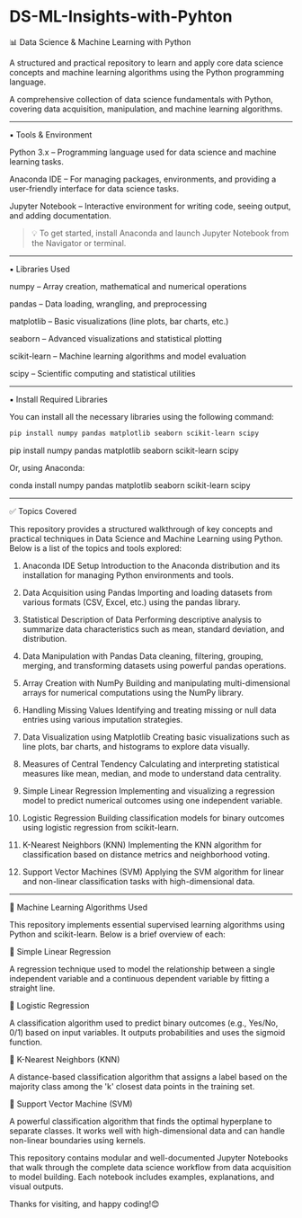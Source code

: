 # DS-ML-Insights-with-Pyhton


📊 Data Science & Machine Learning with Python

A structured and practical repository to learn and apply core data science concepts and machine learning algorithms using the Python programming language.

A comprehensive collection of data science fundamentals with Python, covering data acquisition, manipulation, and machine learning algorithms.


---

▪️ Tools & Environment

Python 3.x – Programming language used for data science and machine learning tasks.

Anaconda IDE – For managing packages, environments, and providing a user-friendly interface for data science tasks.

Jupyter Notebook – Interactive environment for writing code, seeing output, and adding documentation.


> 💡 To get started, install Anaconda and launch Jupyter Notebook from the Navigator or terminal.


---

▪️ Libraries Used

numpy – Array creation, mathematical and numerical operations

pandas – Data loading, wrangling, and preprocessing

matplotlib – Basic visualizations (line plots, bar charts, etc.)

seaborn – Advanced visualizations and statistical plotting

scikit-learn – Machine learning algorithms and model evaluation

scipy – Scientific computing and statistical utilities


---

▪️ Install Required Libraries

You can install all the necessary libraries using the following command:

```bash
pip install numpy pandas matplotlib seaborn scikit-learn scipy
```
pip install numpy pandas matplotlib seaborn scikit-learn scipy 

Or, using Anaconda:

conda install numpy pandas matplotlib seaborn scikit-learn scipy


---

✅ Topics Covered

This repository provides a structured walkthrough of key concepts and practical techniques in Data Science and Machine Learning using Python. Below is a list of the topics and tools explored:

1. Anaconda IDE Setup
Introduction to the Anaconda distribution and its installation for managing Python environments and tools.


2. Data Acquisition using Pandas
Importing and loading datasets from various formats (CSV, Excel, etc.) using the pandas library.


3. Statistical Description of Data
Performing descriptive analysis to summarize data characteristics such as mean, standard deviation, and distribution.


4. Data Manipulation with Pandas
Data cleaning, filtering, grouping, merging, and transforming datasets using powerful pandas operations.


5. Array Creation with NumPy
Building and manipulating multi-dimensional arrays for numerical computations using the NumPy library.


6. Handling Missing Values
Identifying and treating missing or null data entries using various imputation strategies.


7. Data Visualization using Matplotlib
Creating basic visualizations such as line plots, bar charts, and histograms to explore data visually.


8. Measures of Central Tendency
Calculating and interpreting statistical measures like mean, median, and mode to understand data centrality.


9. Simple Linear Regression
Implementing and visualizing a regression model to predict numerical outcomes using one independent variable.


10. Logistic Regression
Building classification models for binary outcomes using logistic regression from scikit-learn.


11. K-Nearest Neighbors (KNN)
Implementing the KNN algorithm for classification based on distance metrics and neighborhood voting.


12. Support Vector Machines (SVM)
Applying the SVM algorithm for linear and non-linear classification tasks with high-dimensional data.


---

🤖 Machine Learning Algorithms Used

This repository implements essential supervised learning algorithms using Python and scikit-learn. Below is a brief overview of each:

🔹 Simple Linear Regression

A regression technique used to model the relationship between a single independent variable and a continuous dependent variable by fitting a straight line.

🔹 Logistic Regression

A classification algorithm used to predict binary outcomes (e.g., Yes/No, 0/1) based on input variables. It outputs probabilities and uses the sigmoid function.

🔹 K-Nearest Neighbors (KNN)

A distance-based classification algorithm that assigns a label based on the majority class among the 'k' closest data points in the training set.

🔹 Support Vector Machine (SVM)

A powerful classification algorithm that finds the optimal hyperplane to separate classes. It works well with high-dimensional data and can handle non-linear boundaries using kernels.


This repository contains modular and well-documented Jupyter Notebooks that walk through the complete data science workflow from data acquisition to model building. Each notebook includes examples, explanations, and visual outputs.


Thanks for visiting, and happy coding!😊
